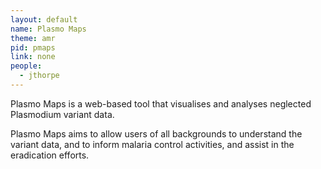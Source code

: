```yaml
---
layout: default
name: Plasmo Maps
theme: amr
pid: pmaps
link: none
people:
  - jthorpe
---
```


Plasmo Maps is a web-based tool that visualises and analyses neglected Plasmodium variant data.

Plasmo Maps aims to allow users of all backgrounds to understand the variant data, and to inform malaria control activities, and assist in the eradication efforts.